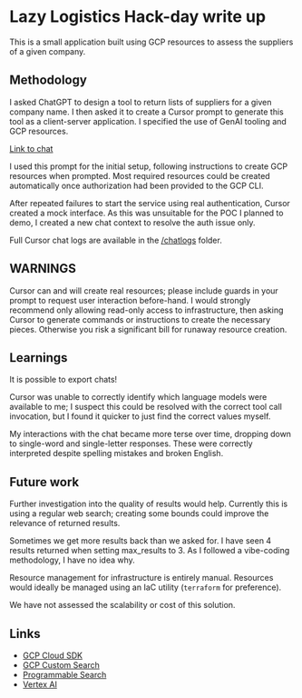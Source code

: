 # Lazy Logistics Hack-day write up

This is a small application built using GCP resources to assess the suppliers of
a given company.



## Methodology

I asked ChatGPT to design a tool to return lists of suppliers for a given
company name. I then asked it to create a Cursor prompt to generate this tool as
a client-server application. I specified the use of GenAI tooling and GCP
resources.

[Link to chat](https://chatgpt.com/c/68556033-1d08-8000-bcee-19f0f82b7c1b)

I used this prompt for the initial setup, following instructions to create GCP
resources when prompted. Most required resources could be created automatically
once authorization had been provided to the GCP CLI.

After repeated failures to start the service using real authentication, Cursor
created a mock interface. As this was unsuitable for the POC I planned to demo,
I created a new chat context to resolve the auth issue only.

Full Cursor chat logs are available in the [/chatlogs](/chatlogs) folder.



## WARNINGS

Cursor can and will create real resources; please include guards in your prompt
to request user interaction before-hand. I would strongly recommend only
allowing read-only access to infrastructure, then asking Cursor to generate
commands or instructions to create the necessary pieces. Otherwise you risk a
significant bill for runaway resource creation.



## Learnings

It is possible to export chats!


Cursor was unable to correctly identify which language models were available to
me; I suspect this could be resolved with the correct tool call invocation, but
I found it quicker to just find the correct values myself.


My interactions with the chat became more terse over time, dropping down to
single-word and single-letter responses. These were correctly interpreted
despite spelling mistakes and broken English.



## Future work

Further investigation into the quality of results would help. Currently this is
using a regular web search; creating some bounds could improve the relevance of
returned results.

Sometimes we get more results back than we asked for. I have seen 4 results
returned when setting max_results to 3. As I followed a vibe-coding methodology,
I have no idea why.

Resource management for infrastructure is entirely manual. Resources would
ideally be managed using an IaC utility (`terraform` for preference).

We have not assessed the scalability or cost of this solution.



## Links

- [GCP Cloud SDK](https://cloud.google.com/sdk/docs/install-sdk)
- [GCP Custom Search](https://developers.google.com/custom-search/v1/overview)
- [Programmable Search](https://programmablesearchengine.google.com/controlpanel/create/congrats?cx=17adeb8623fe5477a)
- [Vertex AI](https://cloud.google.com/vertex-ai/generative-ai/docs/learn/model-versions)
